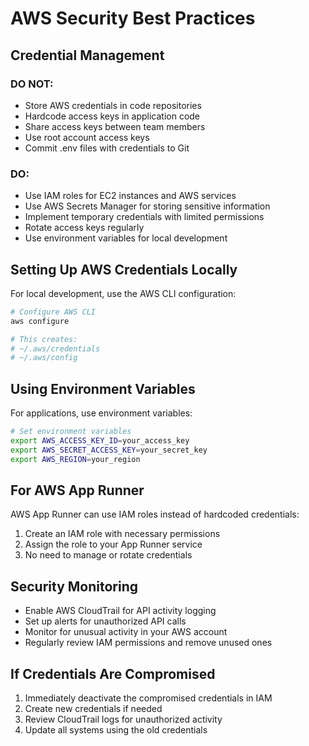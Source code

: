 # AWS Security Best Practices

## Credential Management

### DO NOT:
- Store AWS credentials in code repositories
- Hardcode access keys in application code
- Share access keys between team members
- Use root account access keys
- Commit .env files with credentials to Git

### DO:
- Use IAM roles for EC2 instances and AWS services
- Use AWS Secrets Manager for storing sensitive information
- Implement temporary credentials with limited permissions
- Rotate access keys regularly
- Use environment variables for local development

## Setting Up AWS Credentials Locally

For local development, use the AWS CLI configuration:

```bash
# Configure AWS CLI
aws configure

# This creates:
# ~/.aws/credentials
# ~/.aws/config
```

## Using Environment Variables

For applications, use environment variables:

```bash
# Set environment variables
export AWS_ACCESS_KEY_ID=your_access_key
export AWS_SECRET_ACCESS_KEY=your_secret_key
export AWS_REGION=your_region
```

## For AWS App Runner

AWS App Runner can use IAM roles instead of hardcoded credentials:

1. Create an IAM role with necessary permissions
2. Assign the role to your App Runner service
3. No need to manage or rotate credentials

## Security Monitoring

- Enable AWS CloudTrail for API activity logging
- Set up alerts for unauthorized API calls
- Monitor for unusual activity in your AWS account
- Regularly review IAM permissions and remove unused ones

## If Credentials Are Compromised

1. Immediately deactivate the compromised credentials in IAM
2. Create new credentials if needed
3. Review CloudTrail logs for unauthorized activity
4. Update all systems using the old credentials